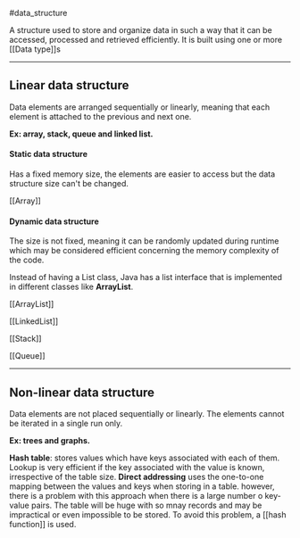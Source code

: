 #data_structure

A structure used to store and organize data in such a way that it can be accessed, processed and retrieved efficiently. It is built using one or more [[Data type]]s

----------

## Linear data structure

Data elements are arranged sequentially or linearly, meaning that each element is attached to the previous and next one.

**Ex: array, stack, queue and linked list.**

#### Static data structure

Has a fixed memory size, the elements are easier to access but the data structure size can't be changed.

[[Array]]

#### Dynamic data structure

The size is not fixed, meaning it can be randomly updated during runtime which may be considered efficient concerning the memory complexity of the code.

Instead of having a List class, Java has a list interface that is implemented in different classes like **ArrayList**.

[[ArrayList]]

[[LinkedList]]

[[Stack]]

[[Queue]]

-------------

## Non-linear data structure

Data elements are not placed sequentially or linearly. The elements cannot be iterated in a single run only.

**Ex: trees and graphs.**

**Hash table**: stores values which have keys associated with each of them. Lookup is very efficient if the key associated with the value is known, irrespective of the table size. **Direct addressing** uses the one-to-one mapping between the values and keys when storing in a table. however, there is a problem with this approach when there is a large number o key-value pairs. The table will be huge with so mnay records and may be impractical or even impossible to be stored. To avoid this problem, a [[hash function]] is used.